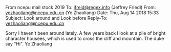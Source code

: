 From ncepu mail stock 2019 
To: jfreid@regex.info (Jeffrey Friedl)
From: yezhaoliang@ncepu.edu.cn (Ye Zhaoliang)
Date: Thu, Aug 14 2018 15:33
Subject: Look around and Look before
Reply-To: yezhaoliang@ncepu.edu.cn

Sorry I haven\'t been around lately. A few years back I look at a pile of 
bright character housees, which is used to cross the cliff and mountain.
The duke say "Hi".
    Ye Zhaoliang

